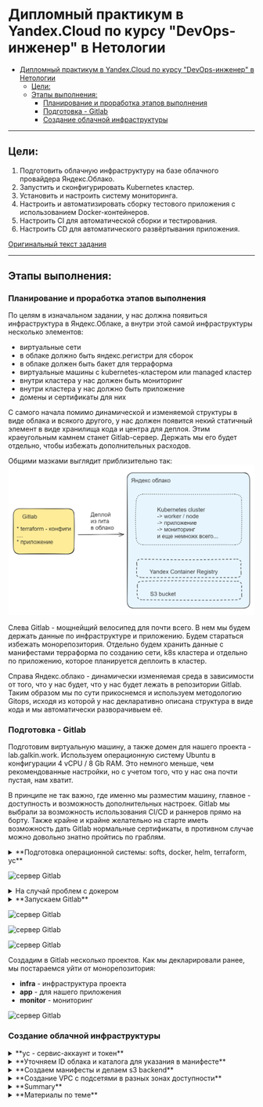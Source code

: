 # Дипломный практикум в Yandex.Cloud по курсу "DevOps-инженер" в Нетологии

- [Дипломный практикум в Yandex.Cloud по курсу "DevOps-инженер" в Нетологии](#дипломный-практикум-в-yandexcloud-по-курсу-devops-инженер-в-нетологии)
  - [Цели:](#цели)
  - [Этапы выполнения:](#этапы-выполнения)
    - [Планирование и проработка этапов выполнения](#планирование-и-проработка-этапов-выполнения)
    - [Подготовка - Gitlab](#подготовка---gitlab)
    - [Создание облачной инфраструктуры](#создание-облачной-инфраструктуры)

---
## Цели:

1. Подготовить облачную инфраструктуру на базе облачного провайдера Яндекс.Облако.
2. Запустить и сконфигурировать Kubernetes кластер.
3. Установить и настроить систему мониторинга.
4. Настроить и автоматизировать сборку тестового приложения с использованием Docker-контейнеров.
5. Настроить CI для автоматической сборки и тестирования.
6. Настроить CD для автоматического развёртывания приложения.

[Оригинальный текст задания](readme.md)

---

## Этапы выполнения:

### Планирование и проработка этапов выполнения

По целям в изначальном задании, у нас должна появиться инфраструктура в Яндекс.Облаке, а внутри этой самой инфраструктуры несколько элементов:
* виртуальные сети
* в облаке должно быть яндекс.регистри для сборок
* в облаке должен быть бакет для терраформа 
* виртуальные машины с kubernetes-кластером или managed кластер
* внутри кластера у нас должен быть мониторинг
* внутри кластера у нас должно быть приложение
* домены и сертификаты для них

С самого начала помимо динамической и изменяемой структуры в виде облака и всякого другого, у нас должен появится некий статичный элемент в виде хранилища кода и центра для деплоя. Этим краеугольным камнем станет Gitlab-сервер. Держать мы его будет отдельно, чтобы избежать дополнительных расходов.

Общими мазками выглядит приблизительно так:
![общая схема](img/scheme.png)

Слева Gitlab - мощнейщий велосипед для почти всего. В нем мы будем держать данные по инфраструктуре и приложению. Будем стараться избежать монорепозитория. Отдельно будем хранить данные с манифестами терраформа по созданию сети, k8s кластера и отдельно по приложению, которое планируется деплоить в кластер.

Справа Яндекс.облако - динамически изменяемая среда в зависимости от того, что у нас будет, что у нас будет лежать в репозитории Gitlab. Таким образом мы по сути прикоснемся и используем методологию Gitops, исходя из которой у нас декларативно описана структура в виде кода и мы автоматически разворачивыем её.

### Подготовка - Gitlab

Подготовим виртуальную машину, а также домен для нашего проекта - lab.galkin.work. Используем операционную систему Ubuntu в конфигурации 4 vCPU / 8 Gb RAM. Это немного меньше, чем рекомендованные настройки, но с учетом того, что у нас она почти пустая, нам хватит.

В принципе не так важно, где именно мы разместим машину, главное - доступность и возможность дополнительных настроек. Gitlab мы выбрали за возможность использования CI/CD и раннеров прямо на борту. Также крайне и крайне желательно на старте иметь возможность дать Gitlab нормальные сертификаты, в противном случае можно довольно знатно пройтись по граблям. 

<details>
  <summary>**Подготовка операционной системы: softs, docker, helm, terraform, yc**</summary>

  * **Сменим хостнейм**
  ```  hostnamectl set-hostname lab.galkin.work ```

  * **Немного украсим внешний вид**
  ``` cat /dev/null > .bash_profile; nano .bash_profile ```

  ``` 
  PS1="\[\033[1;36m\]\t \[\e[39m\][\[\e[31m\]\u\[\e[39m\]@\[\e[35m\]\h\[\e[39m\]:\[\e[1;34m\]\w\[\e[m\] \[\e[39m\]] \[\e[0;31m\]\$ \[\e[m\]\[\e[0;37m\]"
  export HISTTIMEFORMAT="%d/%m/%y %T "
 ```
  
  * **Обновим систему**
  ```  apt update && apt upgrade --yes --force-yes ```

  * **Установим софты**
   ``` apt install  mc curl wget htop vnstat monit ncdu nano git rsync host whois dnsutils sysstat iotop pwgen siege sshfs nmap p7zip-full screen nmap python3 python3-pip nmon expect pv etckeeper mtr auditd acct jq --yes  ```

  * **Установим docker**
   ``` sudo apt install apt-transport-https ca-certificates curl software-properties-common --yes && curl -fsSL https://download.docker.com/linux/ubuntu/gpg | sudo apt-key add - &&  sudo add-apt-repository "deb [arch=amd64] https://download.docker.com/linux/ubuntu focal stable" &&  sudo apt-cache policy docker-ce &&  sudo apt install docker-ce docker-ce-cli containerd.io docker-buildx-plugin docker-compose-plugin docker-compose --yes && sudo systemctl status docker &&  docker ps ```

  * **Установим helm**
  ```
  snap install helm --classic
  ```  

  * **Установим kubectl**
  ```
  snap install kubectl --classic
  ```  

  * **Установим terraform**
  ```
  wget https://hashicorp-releases.yandexcloud.net/terraform/1.8.3/terraform_1.8.3_linux_amd64.zip
  unzip terraform_*_linux_amd64.zip
  sudo mv terraform /usr/local/bin/
  ```

  * **Установим автоподстановки**
```
terraform -install-autocomplete
```

А также нам нужно добавить провайдер - Яндекс, скачать его с санкционного терраформа будет немного проблематично.
```
nano ~/.terraformrc
```
```
provider_installation {
  network_mirror {
    url = "https://terraform-mirror.yandexcloud.net/"
    include = ["registry.terraform.io/*/*"]
  }
  direct {
    exclude = ["registry.terraform.io/*/*"]
  }
}
```

  * **Установим yc**
  ```
  curl -sSL https://storage.yandexcloud.net/yandexcloud-yc/install.sh | bash

  source "/root/.bashrc"  
  ```

  * **Сгенерируем ключи**
  ```
  ssh-keygen -t rsa
  ssh-keygen -t ed25519
  ```  
</details>

![сервер Gitlab](img/gitlab-srv.png)

<details>
  <summary>На случай проблем с докером</summary>

  ```
   nano /etc/docker/daemon.json  
  ```

  ```
  {
  "registry-mirrors": [      
          "https://dockerhub.timeweb.cloud",
          "https://huecker.io"
  ]
  }
  ```

  При наличии домена и VPS в зазеркалье можно нехитрым образом сделать свой миррор, что более предпочтительно

  * [_env](src/docker-mirror/_env) - переименовать в .env и указать свой домен (А запись нужно указать заранее, иначе сертификат сразу можно не получить!)
  * [config.yml](src/docker-mirror/config.yml) - конфигурационный файл для registry
  * [docker-compose.yml](src/docker-mirror/docker-compose.yml) - запускаем как обычно
  * [traefik.yml](src/docker-mirror/traefik.yml) - доп. конфиг для Traefik
  

</details>

<details>
  <summary>**Запускаем Gitlab**</summary>

* **Подготовим docker-compose для Gitlab**

docker-compose.yml

```
version: '3.7'

services:
  web:
    image: 'gitlab/gitlab-ce:16.9.8-ce.0'
    restart: always
    hostname: 'lab.galkin.work'
    environment:
      GITLAB_OMNIBUS_CONFIG: |
        external_url 'https://lab.galkin.work'
        gitlab_rails['gitlab_shell_ssh_port'] = 2224
    ports:
      - '80:80'
      - '443:443'
      - '2224:22'
    volumes:
      - './config:/etc/gitlab'
      - './logs:/var/log/gitlab'
      - './data:/var/opt/gitlab'
    shm_size: '256m'
  ```

```
docker-compose up -d
```

* **Зададим пароль пользователя**

```
docker exec -it gitlab /bin/bash
gitlab-rake "gitlab:password:reset"
```

Например такие:
```
root
ну-вы-поняли (по запросу)
```

* **После входа заведем сразу runner - тип shell**

```
# Download the binary for your system
sudo curl -L --output /usr/local/bin/gitlab-runner https://gitlab-runner-downloads.s3.amazonaws.com/latest/binaries/gitlab-runner-linux-amd64

# Give it permission to execute
sudo chmod +x /usr/local/bin/gitlab-runner

# Create a GitLab Runner user
sudo useradd --comment 'GitLab Runner' --create-home gitlab-runner --shell /bin/bash

# Install and run as a service
sudo gitlab-runner install --user=gitlab-runner --working-directory=/home/gitlab-runner
sudo gitlab-runner start
```
```
gitlab-runner register --url https://lab.galkin.work --token glrt-B9bR4BpxzWPyDy5f2HfR
```

</details>

![сервер Gitlab](img/gitlab-face.png)

![сервер Gitlab](img/gitlab-face2.png)

![сервер Gitlab](img/gitlab-runner.png)


Создадим в Gitlab несколько проектов. Как мы декларировали ранее, мы постараемся уйти от монорепозитория:
- **infra** - инфраструктура проекта
- **app** - для нашего приложения
- **monitor** - мониторинг

![сервер Gitlab](img/gitlab-face3.png)

### Создание облачной инфраструктуры

<details>
    <summary>**yc - сервис-аккаунт и токен**</summary>

  ```
  yc init

  получаем токен и проводим первоначальную настройку
  ```
  
  Создаем сервисный аккаунт и получаем токен 

  ```
  yc iam service-account create sa-key
  yc iam key create --service-account-name sa-key --output key.json

  yc iam create-token
  ```

  ```
root@lab:~/v03# yc iam service-account create sa-key
done (1s)
id: ajeatu7jd5l3o85qrb1u
folder_id: b1gsk3plrk6l86to7geb
created_at: "2024-06-03T13:02:01.891878178Z"
name: sa-key
  ```

  ```
  root@lab:~# yc iam key create --service-account-name sa-key --output key.json
  id: ajeqjbr8719fopi06o79
  service_account_id: aje74mb2ucv975of1ud3
  created_at: "2024-05-21T14:08:39.873190357Z"
  key_algorithm: RSA_2048
  ```

  ```
  root@lab:/opt/dev-one# yc iam create-token
  t1.9euelZqelMaPk5KQyJmbnpCeksuUj-3rnpWalI2Tzs7LiZGck5zOz5TIzM_l8_cPO01N-e8TdWxf_N3z909pSk357xN1bF_8zef1656VmpLHmYqWkZTJjpSdkZqTm5KM7_zF656VmpLHmYqWkZTJjpSdkZqTm5KM.[CENSORED]
  ```
</details>

<details>
  <summary>**Уточняем ID облака и каталога для указания в манифесте**</summary>

  ```
  root@lab:/opt/dev-one# yc resource-manager cloud list
  +----------------------+-------------+----------------------+
  |          ID          |    NAME     |   ORGANIZATION ID    |
  +----------------------+-------------+----------------------+
  | b1gjruksal1mu1cb4lmv | thesis      | bpf0m4gb7drjlcg56asf |
  +----------------------+-------------+----------------------+

  root@lab:/opt/dev-one# yc resource-manager folder list
  +----------------------+-------+--------+--------+
  |          ID          | NAME  | LABELS | STATUS |
  +----------------------+-------+--------+--------+
  | b1gsk3plrk6l86to7geb | cloud |        | ACTIVE |
  +----------------------+-------+--------+--------+
  ```

  Добавим переменные окружения
  ```
  export YC_TOKEN=$(yc iam create-token)
  export YC_CLOUD_ID=$(yc config get cloud-id)
  export YC_FOLDER_ID=$(yc config get folder-id)
  ```

  Добавим в переменные окружения идентификатор ключа и секретный ключ

  ```
  yc iam access-key create --service-account-name sa-key > key.json

  cat key.json | grep key_id | awk '{print $2}'
  cat key.json | grep secret | awk '{print $2}'

  export ACCESS_KEY="<идентификатор_ключа>"
  export SECRET_KEY="<секретный_ключ>"
  ```
</details>

<details>
  <summary>**Создаем манифесты и делаем s3 backend**</summary>

Данные c исходниками в каталоге с [исходниками](src/pro-one-infra-init/) или на [gitlab](https://lab.galkin.work/admin/projects/dev/infra) (пока он еще жив)

* [private.auto.tfvars](src/pro-one-infra-init/private.auto.tfvars) - переменные
* [provider.tf](src/pro-one-infra-init/provider.tf) - провайдер
* [s3-backet.tf_](src/pro-one-infra-init/s3-backet.tf_) - описание бекенда s3
* [s3.tf](src/pro-one-infra-init/s3.tf) - статические ключи для бакета
* [sa-storage-admin.tf](src/pro-one-infra-init/sa-storage-admin.tf) - название бакета
* [variables.tf](src/pro-one-infra-init/variables.tf) - описание переменных
* [s3_destroy.sh](src/pro-one-infra-init/s3_destroy.sh) - sh файл с terraform destroy
* [s3_install.sh](src/pro-one-infra-init/s3_install.sh) - sh файл с terraform init и apply
* [s3_install-state.sh](src/pro-one-infra-init/s3_install-state.sh) - добавление бекенда для хранения terraform state


**История в картинках:**
  * Сначала было ничего
  ![](img/yandex-cloud-s3-01.png)

  ![](img/terraform-01.png)

  * Запустили создание и появился бакет
  ![](img/terraform-02.png)
  
  ![](img/terraform-03.png)

  ![](img/yandex-cloud-s3-02.png)

  * Проверили, что бакет удаляется и появляется
  ![](img/terraform-04.png) 
  
  ![](img/yandex-cloud-s3-03.png)

  ![](img/terraform-05.png) 

  ![](img/terraform-06.png) 

  ![](img/yandex-cloud-s3-04.png)

  * Добавили бекенд для хранилища и появилось состояние
  ![](img/terraform-07.png) 

  ![](img/yandex-cloud-s3-05.png)


Иными словами стейт мы благополучно храним в s3. Но фикус в том, что этот самый s3 нам сначала нужно создать, а потом положить туда стейт, указать бэкенд и смигрировать. Т.е. на мой взгляд было бы логичнее хранить стейт не там же, где мы проводим массовые манипуляции, а переложить его в более "статичное" и не подверженное изменениям место, например Gitlab. 

А также замечу, что, к счастью, мы не можем грохнуть s3 со стейтом, т.к. облако Яндекс (не знаю, как там с AWS или другими, не удалось попробовать) не дает удалить бакет, в котором что-то есть. Инами словами потери стейта не происходит (что хорошо), но и полной автоматизации процесса нет (что допустимо, по всей видимости).

*Хотя было довольно забавно ради спортивного интереса удалить remote state из бакета и посмотреть на поведение terraform (никогда так не делайте, особенно в проде и особенно при работе в команде) :)*

</details>

<details>
  <summary>**Создание VPC с подсетями в разных зонах доступности**</summary>

Забегая вперед замечу, что создать прям во всех зонах доступности не вышло из-за квотирования. На аккаунте мне доступны только A и B зоны. Зона С скоро будет закрыта - https://cloud.yandex.ru/blog/posts/2023/08/new-availability-zone - потому пришлось создать три штуки, но в двух зонах.

![](img/terraform-08.png)

![](img/yandex-cloud-zone.png)


Данные c исходниками в каталоге с [исходниками](src/pro-one-infra-init-test-vps/) или на [gitlab](https://lab.galkin.work/admin/projects/dev/infra) (пока он еще жив)

* [private.auto.tfvars](src/pro-one-infra-init-test-vps/private.auto.tfvars) - переменные
* [provider.tf](src/pro-one-infra-init-test-vps/provider.tf) - провайдер
* [s3-backet.tf_](src/pro-one-infra-init-test-vps/s3-backet.tf) - описание бекенда s3
* [s3.tf](src/pro-one-infra-init-test-vps/s3.tf) - статические ключи для бакета
* [sa-storage-admin.tf](src/pro-one-infra-init-test-vps/sa-storage-admin.tf) - название бакета
* [variables.tf](src/pro-one-infra-init-test-vps/variables.tf) - описание переменных
* [s3_destroy.sh](src/pro-one-infra-init-test-vps/s3_destroy.sh) - sh файл с terraform destroy
* [s3_install.sh](src/pro-one-infra-init-test-vps/s3_install.sh) - sh файл с terraform init и apply
* [s3_install-state.sh](src/pro-one-infra-init-test-vps/s3_install-state.sh) - добавление бекенда для хранения terraform state

Кроме того добавляем некоторые дополнительные файлы:
* [networks.tf](src/pro-one-infra-init-test-vps/networks.tf) - список сетей 
* [output.tf](src/pro-one-infra-init-test-vps/output.tf) - вывод полученного
* [secret.txt](src/pro-one-infra-init-test-vps/secret.txt) - мета-данные для передачи в виртуальные машины
* [vpc.tf](src/pro-one-infra-init-test-vps/vpc.tf) - манифест для создания виртуальных машин

А также переименовали sh скрипты в vpc-s3_destroy.sh и vpc-s3_install.sh, но по сути там ничего не поменялось.

**История в картинках:**

  * В начале снова ничего, кроме s3 и стейта
  ![](img/yandex-cloud-vpc-01.png)

  * Запустили создание
  ![](img/yandex-cloud-vpc-02.png)

  * Создалось:
  ![](img/yandex-cloud-vpc-03.png)

  ![](img/yandex-cloud-vpc-04.png)

  * Видео создания:
  [https://youtu.be/8m-nbBQoqDI](https://youtu.be/8m-nbBQoqDI)

  * Видео удаления:
  [https://youtu.be/iJznXWd4vlY](https://youtu.be/iJznXWd4vlY)

  * Удаление:
  ![](img/yandex-cloud-vpc-05.png)
  
  * И ничего кроме s3 со стейтом не осталось
  ![](img/yandex-cloud-vpc-06.png)

  Материалы по теме:
  * [Метаданные виртуальной машины](https://yandex.cloud/ru/docs/compute/concepts/vm-metadata)
  * [Как создать виртуальную машину с доступом по паролю](https://yandex.cloud/ru/docs/troubleshooting/compute/how-to/create-password-protected-vm)
  * [Включить доступ по OS Login](https://yandex.cloud/ru/docs/organization/operations/os-login-access)
  * [Добавить SSH-ключ](https://yandex.cloud/ru/docs/organization/operations/add-ssh#tf_1)
</details>


<details>
  <summary>**Summary**</summary>

В скромной работе конечно не совсем полная автоматизация, хотя по заданию было свести все к минимуму, но пока моих знаний и умений недостаточно. В идеальной картинке мира было бы здорово когда-нибудь добиться более автоматизированной истории, скорее всего, при помощи модулей от Яндекса:

  * Автоматическое создание дополнительных служебных учеток средствами terraform. На мой взгляд использование одной для всего, безусловно, удобнее, но идеально, когда для каждого "ресурса" у нас свои креды и они строго ограничены в рамках своих прав. С точки зрения отладки это то еще приключение, но с точки зрения безопасности - более надежное решение.
  * Для хранения секретов также идеально было бы использовать Vault от HashiCorp в связке с Terraform.
  * Не хватает автоматизации миграции state terraform при хранении его в облачной инфраструктуре. По заданию мы храним его в s3, но это хранилище создает и потенциально пытается убить тот же terraform. Да, у него не получается, но это как-то не очень здорово выглядит. Т.е. тут более идеальной наверное историей было бы мигрирование state в локальный при убийстве всех ресурсов (в том числе очистка бакета) и переходе обратно. Но скорее всего все это оверкил, и state было бы логичнее хранить в Gitlab.
</details>

<details>
  <summary>**Материалы по теме**</summary>

  * [Документация по созданию бакета](https://yandex.cloud/ru/docs/storage/operations/buckets/create)
  * [Документация по созданию приватного бакета от Hashicorp](https://registry.terraform.io/providers/yandex-cloud/yandex/latest/docs/resources/storage_bucket)
  * [Документация по s3 от HashiCorp](https://www.terraform.io/docs/language/settings/backends/s3.html)
  * [Деплоим Yandex Cloud с помощью Terraform и GitLab](https://www.youtube.com/watch?v=U58zSIvgyDI)
  * [Загрузка состояний Terraform в Yandex Object Storage](https://yandex.cloud/ru/docs/tutorials/infrastructure-management/terraform-state-storage)
  * [Terraform: от незнания к best practices](https://habr.com/ru/companies/nixys/articles/721404/)
</details>


